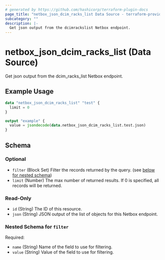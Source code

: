 ```yaml
---
# generated by https://github.com/hashicorp/terraform-plugin-docs
page_title: "netbox_json_dcim_racks_list Data Source - terraform-provider-netbox"
subcategory: ""
description: |-
  Get json output from the dcimrackslist Netbox endpoint.
---
```


# netbox_json_dcim_racks_list (Data Source)

Get json output from the dcim_racks_list Netbox endpoint.

## Example Usage

```terraform
data "netbox_json_dcim_racks_list" "test" {
  limit = 0
}

output "example" {
  value = jsondecode(data.netbox_json_dcim_racks_list.test.json)
}
```

<!-- schema generated by tfplugindocs -->
## Schema

### Optional

- `filter` (Block Set) Filter the records returned by the query. (see [below for nested schema](#nestedblock--filter))
- `limit` (Number) The max number of returned results. If 0 is specified, all records will be returned.

### Read-Only

- `id` (String) The ID of this resource.
- `json` (String) JSON output of the list of objects for this Netbox endpoint.

<a id="nestedblock--filter"></a>
### Nested Schema for `filter`

Required:

- `name` (String) Name of the field to use for filtering.
- `value` (String) Value of the field to use for filtering.


